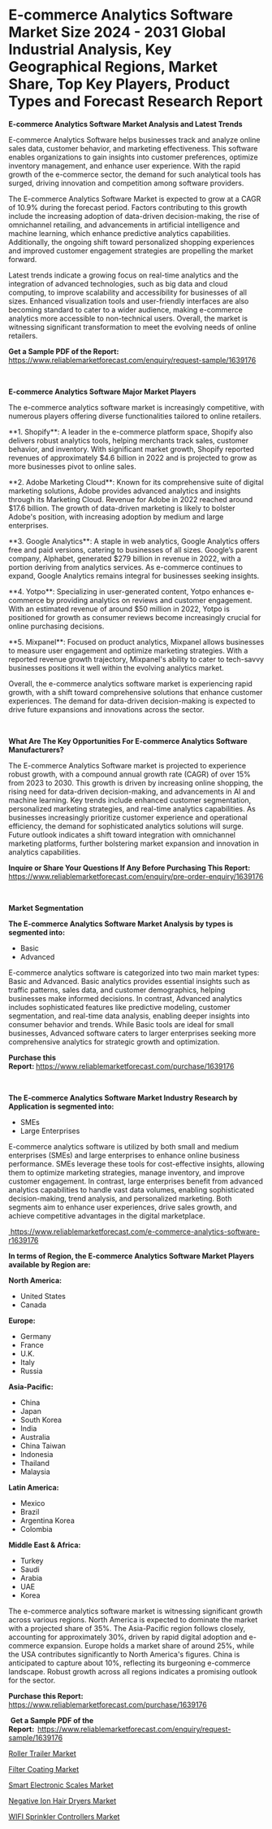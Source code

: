 <p><h1>E-commerce Analytics Software Market Size 2024 - 2031 Global Industrial Analysis, Key Geographical Regions, Market Share, Top Key Players, Product Types and Forecast Research Report</h1></p><p><strong>E-commerce Analytics Software Market Analysis and Latest Trends</strong></p>
<p><p>E-commerce Analytics Software helps businesses track and analyze online sales data, customer behavior, and marketing effectiveness. This software enables organizations to gain insights into customer preferences, optimize inventory management, and enhance user experience. With the rapid growth of the e-commerce sector, the demand for such analytical tools has surged, driving innovation and competition among software providers.</p><p>The E-commerce Analytics Software Market is expected to grow at a CAGR of 10.9% during the forecast period. Factors contributing to this growth include the increasing adoption of data-driven decision-making, the rise of omnichannel retailing, and advancements in artificial intelligence and machine learning, which enhance predictive analytics capabilities. Additionally, the ongoing shift toward personalized shopping experiences and improved customer engagement strategies are propelling the market forward.</p><p>Latest trends indicate a growing focus on real-time analytics and the integration of advanced technologies, such as big data and cloud computing, to improve scalability and accessibility for businesses of all sizes. Enhanced visualization tools and user-friendly interfaces are also becoming standard to cater to a wider audience, making e-commerce analytics more accessible to non-technical users. Overall, the market is witnessing significant transformation to meet the evolving needs of online retailers.</p></p>
<p><strong>Get a Sample PDF of the Report:&nbsp;</strong> <a href="https://www.reliablemarketforecast.com/enquiry/request-sample/1639176?utm_campaign=1140&utm_medium=2&utm_source=Github&utm_content=ia&utm_term=25092024&utm_id=e-commerce-analytics-software">https://www.reliablemarketforecast.com/enquiry/request-sample/1639176</a></p>
<p>&nbsp;</p>
<p><strong>E-commerce Analytics Software Major Market Players</strong></p>
<p><p>The e-commerce analytics software market is increasingly competitive, with numerous players offering diverse functionalities tailored to online retailers. </p><p>**1. Shopify**: A leader in the e-commerce platform space, Shopify also delivers robust analytics tools, helping merchants track sales, customer behavior, and inventory. With significant market growth, Shopify reported revenues of approximately $4.6 billion in 2022 and is projected to grow as more businesses pivot to online sales.</p><p>**2. Adobe Marketing Cloud**: Known for its comprehensive suite of digital marketing solutions, Adobe provides advanced analytics and insights through its Marketing Cloud. Revenue for Adobe in 2022 reached around $17.6 billion. The growth of data-driven marketing is likely to bolster Adobe's position, with increasing adoption by medium and large enterprises.</p><p>**3. Google Analytics**: A staple in web analytics, Google Analytics offers free and paid versions, catering to businesses of all sizes. Google’s parent company, Alphabet, generated $279 billion in revenue in 2022, with a portion deriving from analytics services. As e-commerce continues to expand, Google Analytics remains integral for businesses seeking insights.</p><p>**4. Yotpo**: Specializing in user-generated content, Yotpo enhances e-commerce by providing analytics on reviews and customer engagement. With an estimated revenue of around $50 million in 2022, Yotpo is positioned for growth as consumer reviews become increasingly crucial for online purchasing decisions.</p><p>**5. Mixpanel**: Focused on product analytics, Mixpanel allows businesses to measure user engagement and optimize marketing strategies. With a reported revenue growth trajectory, Mixpanel's ability to cater to tech-savvy businesses positions it well within the evolving analytics market.</p><p>Overall, the e-commerce analytics software market is experiencing rapid growth, with a shift toward comprehensive solutions that enhance customer experiences. The demand for data-driven decision-making is expected to drive future expansions and innovations across the sector.</p></p>
<p>&nbsp;</p>
<p><strong>What Are The Key Opportunities For E-commerce Analytics Software Manufacturers?</strong></p>
<p><p>The E-commerce Analytics Software market is projected to experience robust growth, with a compound annual growth rate (CAGR) of over 15% from 2023 to 2030. This growth is driven by increasing online shopping, the rising need for data-driven decision-making, and advancements in AI and machine learning. Key trends include enhanced customer segmentation, personalized marketing strategies, and real-time analytics capabilities. As businesses increasingly prioritize customer experience and operational efficiency, the demand for sophisticated analytics solutions will surge. Future outlook indicates a shift toward integration with omnichannel marketing platforms, further bolstering market expansion and innovation in analytics capabilities.</p></p>
<p><strong>Inquire or Share Your Questions If Any Before Purchasing This Report:</strong> <a href="https://www.reliablemarketforecast.com/enquiry/pre-order-enquiry/1639176?utm_campaign=1140&utm_medium=2&utm_source=Github&utm_content=ia&utm_term=25092024&utm_id=e-commerce-analytics-software">https://www.reliablemarketforecast.com/enquiry/pre-order-enquiry/1639176</a></p>
<p>&nbsp;</p>
<p><strong>Market Segmentation</strong></p>
<p><strong>The E-commerce Analytics Software Market Analysis by types is segmented into:</strong></p>
<p><ul><li>Basic</li><li>Advanced</li></ul></p>
<p><p>E-commerce analytics software is categorized into two main market types: Basic and Advanced. Basic analytics provides essential insights such as traffic patterns, sales data, and customer demographics, helping businesses make informed decisions. In contrast, Advanced analytics includes sophisticated features like predictive modeling, customer segmentation, and real-time data analysis, enabling deeper insights into consumer behavior and trends. While Basic tools are ideal for small businesses, Advanced software caters to larger enterprises seeking more comprehensive analytics for strategic growth and optimization.</p></p>
<p><strong>Purchase this Report:&nbsp;</strong><a href="https://www.reliablemarketforecast.com/purchase/1639176?utm_campaign=1140&utm_medium=2&utm_source=Github&utm_content=ia&utm_term=25092024&utm_id=e-commerce-analytics-software">https://www.reliablemarketforecast.com/purchase/1639176</a></p>
<p>&nbsp;</p>
<p><strong>The E-commerce Analytics Software Market Industry Research by Application is segmented into:</strong></p>
<p><ul><li>SMEs</li><li>Large Enterprises</li></ul></p>
<p><p>E-commerce analytics software is utilized by both small and medium enterprises (SMEs) and large enterprises to enhance online business performance. SMEs leverage these tools for cost-effective insights, allowing them to optimize marketing strategies, manage inventory, and improve customer engagement. In contrast, large enterprises benefit from advanced analytics capabilities to handle vast data volumes, enabling sophisticated decision-making, trend analysis, and personalized marketing. Both segments aim to enhance user experiences, drive sales growth, and achieve competitive advantages in the digital marketplace.</p></p>
<p><a href="https://www.reliablemarketforecast.com/e-commerce-analytics-software-r1639176?utm_campaign=1140&utm_medium=2&utm_source=Github&utm_content=ia&utm_term=25092024&utm_id=e-commerce-analytics-software">&nbsp;https://www.reliablemarketforecast.com/e-commerce-analytics-software-r1639176</a></p>
<p><strong>In terms of Region, the E-commerce Analytics Software Market Players available by Region are:</strong></p>
<p>
    <p> <strong> North America: </strong>
        <ul>
            <li>United States</li>
            <li>Canada</li>
        </ul>
        </p> 
    <p> <strong> Europe: </strong>
        <ul>
            <li>Germany</li>
            <li>France</li>
            <li>U.K.</li>
            <li>Italy</li>
            <li>Russia</li>
        </ul>
        </p> 
    <p> <strong> Asia-Pacific: </strong>
        <ul>
            <li>China</li>
            <li>Japan</li>
            <li>South Korea</li>
            <li>India</li>
            <li>Australia</li>
            <li>China Taiwan</li>
            <li>Indonesia</li>
            <li>Thailand</li>
            <li>Malaysia</li>
        </ul>
        </p> 
    <p> <strong> Latin America: </strong>
        <ul>
            <li>Mexico</li>
            <li>Brazil</li>
            <li>Argentina Korea</li>
            <li>Colombia</li>
        </ul>
        </p> 
    <p> <strong> Middle East & Africa: </strong>
        <ul>
            <li>Turkey</li>
            <li>Saudi</li>
            <li>Arabia</li>
            <li>UAE</li>
            <li>Korea</li>
        </ul>
    </p>
    </p>
<p><p>The e-commerce analytics software market is witnessing significant growth across various regions. North America is expected to dominate the market with a projected share of 35%. The Asia-Pacific region follows closely, accounting for approximately 30%, driven by rapid digital adoption and e-commerce expansion. Europe holds a market share of around 25%, while the USA contributes significantly to North America's figures. China is anticipated to capture about 10%, reflecting its burgeoning e-commerce landscape. Robust growth across all regions indicates a promising outlook for the sector.</p></p>
<p><strong>Purchase this Report: </strong><a href="https://www.reliablemarketforecast.com/purchase/1639176?utm_campaign=1140&utm_medium=2&utm_source=Github&utm_content=ia&utm_term=25092024&utm_id=e-commerce-analytics-software">https://www.reliablemarketforecast.com/purchase/1639176</a></p>
<p>&nbsp;<strong>Get a Sample PDF of the Report:&nbsp;&nbsp;</strong><a href="https://www.reliablemarketforecast.com/enquiry/request-sample/1639176?utm_campaign=1140&utm_medium=2&utm_source=Github&utm_content=ia&utm_term=25092024&utm_id=e-commerce-analytics-software">https://www.reliablemarketforecast.com/enquiry/request-sample/1639176</a></p>
<p><strong></strong></p>
<p><p><a href="https://www.linkedin.com/pulse/future-trajectory-roller-trailer-market-emerging-trends-forecasts-tlgyf?utm_campaign=1140&utm_medium=2&utm_source=Github&utm_content=ia&utm_term=25092024&utm_id=e-commerce-analytics-software">Roller Trailer Market</a></p><p><a href="https://www.linkedin.com/pulse/what-influencing-future-filter-coating-market-insights-growth-bmmjc?utm_campaign=1140&utm_medium=2&utm_source=Github&utm_content=ia&utm_term=25092024&utm_id=e-commerce-analytics-software">Filter Coating Market</a></p><p><a href="https://issuu.com/reportprime-2/docs/smart-electronic-scales-market-size_aa2f903a1790fc?utm_campaign=1140&utm_medium=2&utm_source=Github&utm_content=ia&utm_term=25092024&utm_id=e-commerce-analytics-software">Smart Electronic Scales Market</a></p><p><a href="https://issuu.com/reportprime-2/docs/negative-ion-hair-dryers-market-siz_1c2e9486bb18f1?utm_campaign=1140&utm_medium=2&utm_source=Github&utm_content=ia&utm_term=25092024&utm_id=e-commerce-analytics-software">Negative Ion Hair Dryers Market</a></p><p><a href="https://www.linkedin.com/pulse/wifi-sprinkler-controllers-market-insights-product-type-application-4cmpe?utm_campaign=1140&utm_medium=2&utm_source=Github&utm_content=ia&utm_term=25092024&utm_id=e-commerce-analytics-software">WIFI Sprinkler Controllers Market</a></p></p>